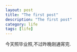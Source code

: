 ```yaml
---
layout: post
title: "The first post"
description: "The first post"
category: life
tags: [life]
---
```


今天照毕业照,不过昨晚刚通宵完.

